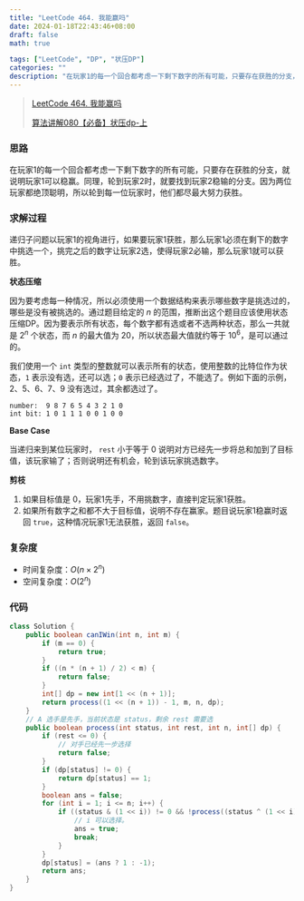 ```yaml
---
title: "LeetCode 464. 我能赢吗"
date: 2024-01-18T22:43:46+08:00
draft: false
math: true

tags: ["LeetCode", "DP", "状压DP"]
categories: ""
description: "在玩家1的每一个回合都考虑一下剩下数字的所有可能，只要存在获胜的分支，就说明玩家1可以稳赢。"
---
```


> [LeetCode 464. 我能赢吗](https://leetcode.cn/problems/can-i-win/)
>
> [算法讲解080【必备】状压dp-上](https://www.bilibili.com/video/BV15a4y1o7NA/)

### 思路

在玩家1的每一个回合都考虑一下剩下数字的所有可能，只要存在获胜的分支，就说明玩家1可以稳赢。同理，轮到玩家2时，就要找到玩家2稳输的分支。因为两位玩家都绝顶聪明，所以轮到每一位玩家时，他们都尽最大努力获胜。

### 求解过程

递归子问题以玩家1的视角进行，如果要玩家1获胜，那么玩家1必须在剩下的数字中挑选一个，挑完之后的数字让玩家2选，使得玩家2必输，那么玩家1就可以获胜。

**状态压缩**

因为要考虑每一种情况，所以必须使用一个数据结构来表示哪些数字是挑选过的，哪些是没有被挑选的。通过题目给定的 $n$ 的范围，推断出这个题目应该使用状态压缩DP。因为要表示所有状态，每个数字都有选或者不选两种状态，那么一共就是 $2 ^ n$ 个状态，而 $n$ 的最大值为 $20$，所以状态最大值就约等于 $10 ^ 6$，是可以通过的。

我们使用一个 `int` 类型的整数就可以表示所有的状态，使用整数的比特位作为状态，`1` 表示没有选，还可以选；`0` 表示已经选过了，不能选了。例如下面的示例，2、5、6、7、9 没有选过，其余都选过了。

```text
number:  9 8 7 6 5 4 3 2 1 0
int bit: 1 0 1 1 1 0 0 1 0 0
```

**Base Case**

当递归来到某位玩家时， `rest` 小于等于 0 说明对方已经先一步将总和加到了目标值，该玩家输了；否则说明还有机会，轮到该玩家挑选数字。

**剪枝**

1. 如果目标值是 0，玩家1先手，不用挑数字，直接判定玩家1获胜。
2. 如果所有数字之和都不大于目标值，说明不存在赢家。题目说玩家1稳赢时返回 `true`，这种情况玩家1无法获胜，返回 `false`。

### 复杂度

- 时间复杂度：$O(n \times 2 ^ n)$
- 空间复杂度：$O(2 ^ n)$

### 代码

```java
class Solution {
    public boolean canIWin(int n, int m) {
        if (m == 0) {
            return true;
        }
        if ((n * (n + 1) / 2) < m) {
            return false;
        }
        int[] dp = new int[1 << (n + 1)];
        return process((1 << (n + 1)) - 1, m, n, dp);
    }
    // A 选手是先手，当前状态是 status，剩余 rest 需要选
    public boolean process(int status, int rest, int n, int[] dp) {
        if (rest <= 0) {
            // 对手已经先一步选择
            return false;
        }
        if (dp[status] != 0) {
            return dp[status] == 1;
        }
        boolean ans = false;
        for (int i = 1; i <= n; i++) {
            if ((status & (1 << i)) != 0 && !process((status ^ (1 << i)), rest - i, n, dp)) {
                // i 可以选择。
                ans = true;
                break;
            }
        }
        dp[status] = (ans ? 1 : -1);
        return ans;
    }
}
```